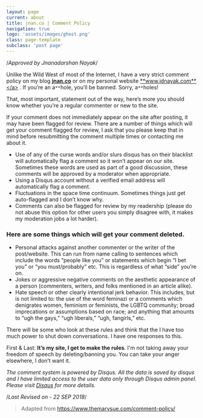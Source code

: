 ```yaml
---
layout: page
current: about
title: jnan.co | Comment Policy
navigation: true
logo: 'assets/images/ghost.png'
class: page-template
subclass: 'post page'
---
```

/*Approved by Jnanadarshan Nayak*/

Unlike the Wild West of most of the Internet, I have a very strict comment policy on my blog <a href="https://jnan.co">**jnan.co**</a> or on my personal website <a href="https://www.jdnayak.com">**www.jdnayak.com**</a> . If you’re an a`**`hole, you’ll be banned. Sorry, a`**`holes!

That, most important, statement out of the way, here’s more you should know whether you’re a regular commenter or new to the site.

If your comment does not immediately appear on the site after posting, it may have been flagged for review. There are a number of things which will get your comment flagged for review, I ask that you please keep that in mind before resubmitting the comment multiple times or contacting me about it.

* Use of any of the curse words and/or slurs disqus has on their blacklist will automatically flag a comment so it won’t appear on our site. Sometimes these words are used as part of a good discussion, these comments will be approved by a moderator when appropriate.
* Using a Disqus account without a verified email address will automatically flag a comment.
* Fluctuations in the space time continuum. Sometimes things just get auto-flagged and I don’t know why.
* Comments can also be flagged for review by my readership (please do not abuse this option for other users you simply disagree with, it makes my moderation jobs a lot harder).

### Here are some things which will get your comment deleted.

* Personal attacks against another commenter or the writer of the post/website. This can run from name calling to sentences which include the words “people like you” or statements which begin “I bet you” or “you must/probably” etc. This is regardless of what “side” you’re on.
* Jokes or aggressive negative comments on the aesthetic appearance of a person (commenters, writers, and folks mentioned in an article alike).
* Hate speech or other clearly intentional jerk behavior. This includes, but is not limited to: the use of the word feminazi or a comments which denigrates women, feminism or feminists, the LGBTQ community; broad imprecations or assumptions based on race; and anything that amounts to “ugh the gays,” “ugh liberals,” “ugh, fangirls,” etc.

There will be some who look at these rules and think that the I have too much power to shut down conversations. I have one responses to this.

First & Last: **It’s my site, I get to make the rules**. I'm not taking away your freedom of speech by deleting/banning you. You can take your anger elsewhere, I don’t want it.

*The comment system is powered by Disqus. All the data is saved by disqus and I have limited access to the user data only through Disqus admin panel. Please visit <a href="https://disqus.com">Disqus</a> for more details.*

/*Last Revised on - 22 SEP 2018*/
> Adapted from <a href="https://www.themarysue.com/comment-policy/">https://www.themarysue.com/comment-policy/</a>
